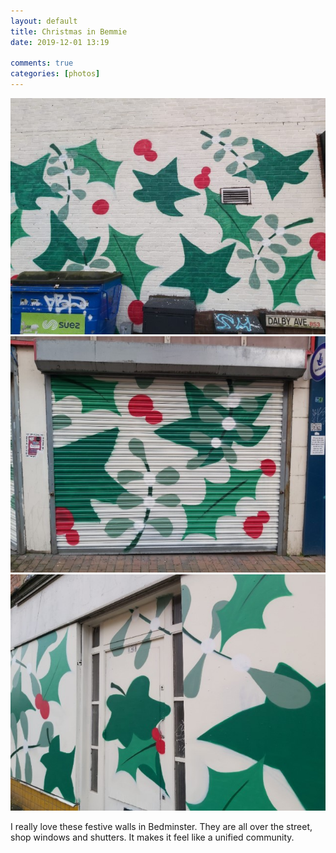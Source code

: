 ```yaml
---  
layout: default  
title: Christmas in Bemmie  
date: 2019-12-01 13:19  
  
comments: true  
categories: [photos]  
---  
```

<img src="/assets/images/articles/bemmie1.jpg" class="responsive"><br>
<img src="/assets/images/articles/bemmie2.jpg" class="responsive"><br>
<img src="/assets/images/articles/bemmie3.jpg" class="responsive"><br>

I really love these festive walls in Bedminster. They are all over the street, shop windows and shutters. It makes it feel like a unified community.  
